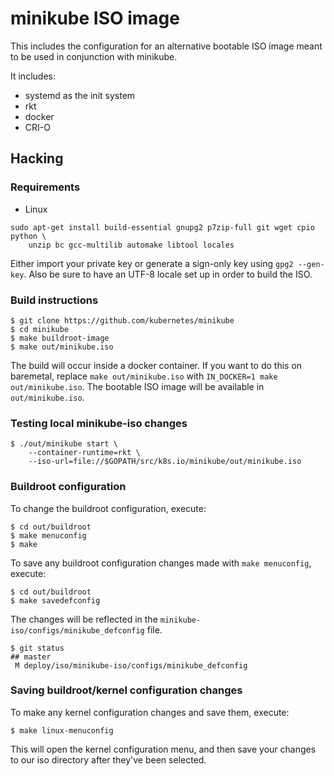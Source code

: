 # minikube ISO image

This includes the configuration for an alternative bootable ISO image meant to be used in conjunction with minikube.

It includes:

- systemd as the init system
- rkt
- docker
- CRI-O

## Hacking

### Requirements

* Linux

```shell
sudo apt-get install build-essential gnupg2 p7zip-full git wget cpio python \
    unzip bc gcc-multilib automake libtool locales
```

Either import your private key or generate a sign-only key using `gpg2 --gen-key`.
Also be sure to have an UTF-8 locale set up in order to build the ISO.

### Build instructions

```shell
$ git clone https://github.com/kubernetes/minikube
$ cd minikube
$ make buildroot-image
$ make out/minikube.iso
```

The build will occur inside a docker container. If you want to do this on
baremetal, replace `make out/minikube.iso` with `IN_DOCKER=1 make out/minikube.iso`.
The bootable ISO image will be available in `out/minikube.iso`.

### Testing local minikube-iso changes

```shell
$ ./out/minikube start \
    --container-runtime=rkt \
    --iso-url=file://$GOPATH/src/k8s.io/minikube/out/minikube.iso
```

### Buildroot configuration

To change the buildroot configuration, execute:

```shell
$ cd out/buildroot
$ make menuconfig
$ make
```

To save any buildroot configuration changes made with `make menuconfig`, execute:

```shell
$ cd out/buildroot
$ make savedefconfig
```

The changes will be reflected in the `minikube-iso/configs/minikube_defconfig` file.

```shell
$ git status
## master
 M deploy/iso/minikube-iso/configs/minikube_defconfig
```

### Saving buildroot/kernel configuration changes

To make any kernel configuration changes and save them, execute:

```shell
$ make linux-menuconfig
```

This will open the kernel configuration menu, and then save your changes to our
iso directory after they've been selected.

